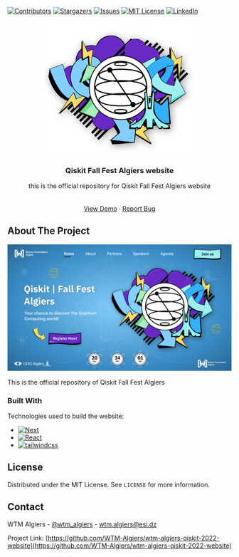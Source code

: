 <a name="readme-top"></a>

<!--
*** This the README file of our Qiskit-Fall-Fest-Algiers-2022 project.
-->

[![Contributors][contributors-shield]][contributors-url]
[![Stargazers][stars-shield]][stars-url]
[![Issues][issues-shield]][issues-url]
[![MIT License][license-shield]][license-url]
[![LinkedIn][linkedin-shield]][linkedin-url]

<!-- PROJECT LOGO -->
<br />
<div align="center">
  <a href="https://github.com/GDGAlgiers/gdg-algiers-website-2022">
    <img src="./public/Qiskit.png" alt="Logo" width="70%" height="auto">
  </a>

  <h3 align="center">Qiskit Fall Fest Algiers website</h3>

  <p align="center">
    this is the official repository for Qiskit Fall Fest Algiers website
    <br />
    <br />
    <br />
    <a href="https://wtm-algiers-qiskit-2022-website-4dmt4jjg1-wtm-algiers.vercel.app/">View Demo</a>
    ·
    <a href="https://github.com/GDGAlgiers/gdg-algiers-website-2022/issues">Report Bug</a>
  </p>
</div>

<!-- ABOUT THE PROJECT -->

## About The Project

[![Qiskit-Fall-Fest-Algiers-Home][qiskit-fall-fest-screenshot]](https://wtm-algiers-qiskit-2022-website-4dmt4jjg1-wtm-algiers.vercel.app/)

This is the official repository of Qiskit Fall Fest Algiers

### Built With

Technologies used to build the website:

- [![Next][next.js]][next-url]
- [![React][react.js]][react-url]
- [![tailwindcss][tailwindcss.com]][tailwindcss-url]

<!-- LICENSE -->

## License

Distributed under the MIT License. See `LICENSE` for more information.

<!-- CONTACT -->

## Contact

WTM Algiers - [@wtm_algiers](https://twitter.com/wtm_algiers) - wtm.algiers@esi.dz

Project Link: [https://github.com/WTM-Algiers/wtm-algiers-qiskit-2022-website](https://github.com/WTM-Algiers/wtm-algiers-qiskit-2022-website)

<!-- MARKDOWN LINKS & IMAGES -->

[contributors-shield]: https://img.shields.io/github/contributors/GDGAlgiers/gdg-algiers-website-2022.svg?style=for-the-badge
[contributors-url]: https://github.com/WTM-Algiers/wtm-algiers-qiskit-2022-website/graphs/contributors
[stars-shield]: https://img.shields.io/github/stars/WTM-Algiers/wtm-algiers-qiskit-2022-website.svg?style=for-the-badge
[stars-url]: https://github.com/WTM-Algiers/wtm-algiers-qiskit-2022-website/stargazers
[issues-shield]: https://img.shields.io/github/issues/WTM-Algiers/wtm-algiers-qiskit-2022-website.svg?style=for-the-badge
[issues-url]: https://github.com/WTM-Algiers/wtm-algiers-qiskit-2022-website/issues
[license-shield]: https://img.shields.io/github/license/WTM-Algiers/wtm-algiers-qiskit-2022-website.svg?style=for-the-badge
[license-url]: https://github.com/WTM-Algiers/wtm-algiers-qiskit-2022-website/blob/master/LICENSE
[linkedin-shield]: https://img.shields.io/badge/-LinkedIn-black.svg?style=for-the-badge&logo=linkedin&colorB=555
[linkedin-url]: https://www.linkedin.com/company/gdg-algiers/
[qiskit-fall-fest-screenshot]: images/sectionsAssets/screenshot.png
[next.js]: https://img.shields.io/badge/next.js-000000?style=for-the-badge&logo=nextdotjs&logoColor=white
[next-url]: https://nextjs.org/
[react.js]: https://img.shields.io/badge/React-20232A?style=for-the-badge&logo=react&logoColor=61DAFB
[react-url]: https://reactjs.org/
[tailwindcss.com]: https://img.shields.io/badge/TailwindCSS-563D7C?style=for-the-badge&logo=TailwindCSS&logoColor=white
[tailwindcss-url]: https://tailwindcss.com
